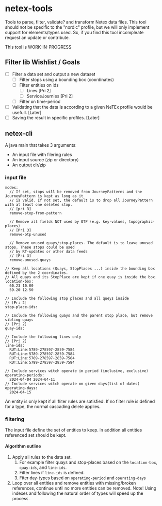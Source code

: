 # netex-tools
Tools to parse, filter, validate? and transform Netex data files. This tool should not be specific to the "nordic" profile, but we will only implement support for elements/types used. So, if you find this tool incompleate request an update or contribute.

This tool is WORK-IN-PROGRESS

## Filter lib Wishlist / Goals

 - [ ] Filter a data set and output a new dataset
   - [ ] Filter stops using a bounding box (coordinates)
   - [ ] Filter entities on ids
     - [ ] Lines [Pri 2]
     - [ ] ServiceJournies [Pri 2]
   - [ ] Filter on time-period
 - [ ] Validating that the data is according to a given NeTEx profile would be usefull. [Later]
 - [ ] Saving the result in specific profiles. [Later] 
     
## netex-cli
A java main that takes 3 arguments:
 - An input file with filering rules
 - An input source (zip or directory)
 - An output dir/zip 

### input file

```
modes:
  // If set, stops will be removed from JourneyPatterns and the JourneyPattern is kept as long as it
  // is valid. If not set, the default is to drop all JourneyPattern with at least one deleted stop.
  // [pri 3]
  remove-stop-from-pattern

  // Remove all fields NOT used by OTP (e.g. key-values, topographic-places)
  // [Pri 3]
  remove-otp-unused

  // Remove unused quays/stop-places. The default is to leave unused stops. These stops could be used
  // by RT-updates or other data feeds
  // [Pri 3]
  remove-unused-quays

// Keep all locations (Quays, StopPlaces ...) inside the bounding box defined by the 2 coordinates.
// All quays and its StopPlace are kept if one quay is inside the box.
location-box:
  60.23 10.00
  59.20 12.50

// Include the following stop places and all queys inside
// [Pri 2]
stop-place-ids:

// Include the following quays and the parent stop place, but remove sibling quays
// [Pri 2]
quay-ids:

// Include the following lines only
// [Pri 2]
line-ids:
  RUT:Line:5789-278597-2859-7584
  RUT:Line:5789-278597-2859-7584
  RUT:Line:5789-278597-2859-7584
  RUT:Line:5789-278597-2859-7584

// Include services witch operate in period (inclusive, exclusive)
operating-periods:
  2024-04-04 2024-04-11
// Include services witch operate on given days(list of dates) 
operating-days:
  2024-04-15
```

An entity is only kept if all fliter rules are satisfied. If no filter rule is defined for a type, 
the normal cascading delete applies.

### filtering
The input file define the set of entities to keep. In addition all entities referenced set should
be kept.

#### Algorithm outline
1. Apply all rules to the data set.
   1. For example filter quays and stop-places based on the `location-box`, `quay-ids`, and `line-ids`.
   2. Filter lines if `line-ids` is defined.
   3. Fiter day-types based on `operating-period` and `operating-days`
2. Loop over all entities and remove entities with missing/broken references, continue until no
   more entities can be removed. Note! Using indexes and following the natural order of types will
   speed up the process.
   
